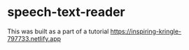 # speech-text-reader
This was built as a part of a tutorial https://inspiring-kringle-797733.netlify.app 
